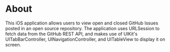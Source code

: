 # About

This iOS application allows users to view open and closed GitHub Issues posted in an open source repository. The application uses URLSession to fetch data from the GitHub REST API, and makes use of UIKit's UITabBarController, UINavigationController, and UITableView to display it on screen.
